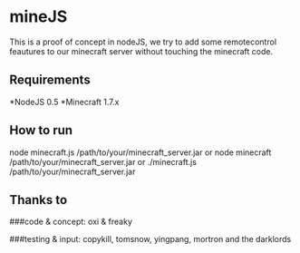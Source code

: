 mineJS
========

This is a proof of concept in nodeJS, we try to add some remotecontrol feautures to our minecraft server without touching the minecraft code.

Requirements
------------
*NodeJS 0.5
*Minecraft 1.7.x


How to run 
----------



node minecraft.js /path/to/your/minecraft_server.jar
or
node minecraft /path/to/your/minecraft_server.jar
or
./minecraft.js /path/to/your/minecraft_server.jar



Thanks to
---------
###code & concept: 
oxi & freaky

###testing & input: 
copykill, tomsnow, yingpang, mortron and the darklords
